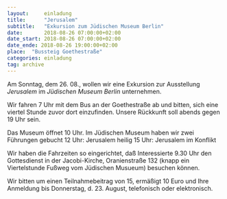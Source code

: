```yaml
---
layout:     einladung
title:      "Jerusalem"
subtitle:   "Exkursion zum Jüdischen Museum Berlin"
date:       2018-08-26 07:00:00+02:00
date_start: 2018-08-26 07:00:00+02:00
date_ende: 2018-08-26 19:00:00+02:00
place:  "Bussteig Goethestraße"
categories: einladung
tag: archive
---
```


Am Sonntag, dem 26. 08., wollen wir eine Exkursion zur Ausstellung *Jerusalem* im *Jüdischen Museum Berlin* unternehmen.

Wir fahren 7 Uhr mit dem Bus an der Goethestraße ab und bitten, sich eine viertel Stunde zuvor dort einzufinden.
Unsere Rückkunft soll abends gegen 19 Uhr sein.

Das Museum öffnet 10 Uhr.
Im Jüdischen Museum haben wir zwei Führungen gebucht
12 Uhr: Jerusalem heilig
15 Uhr: Jerusalem im Konflikt

Wir haben die Fahrzeiten so eingerichtet, daß Interessierte 9.30 Uhr den Gottesdienst in der Jacobi-Kirche, Oranienstraße 132 (knapp ein Viertelstunde Fußweg vom Jüdischen Musueum) besuchen können.

Wir bitten um einen Teilnahmebeitrag von 15, ermäßigt 10 Euro
und Ihre Anmeldung bis Donnerstag, d. 23. August, telefonisch oder elektronisch.
